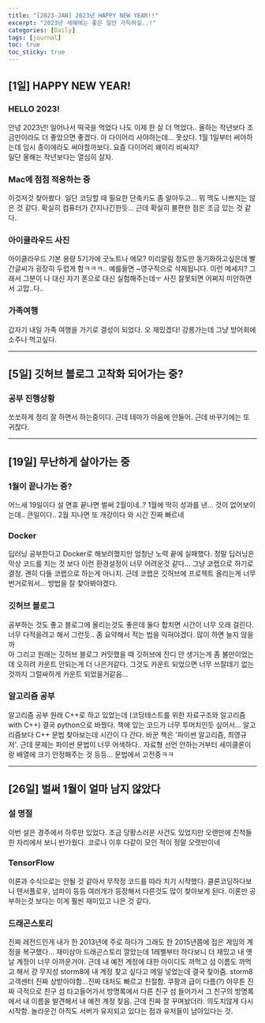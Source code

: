 ```yaml
---
title: "[2023-JAN] 2023년 HAPPY NEW YEAR!!"
excerpt: "2023년 새해에는 좋은 일만 가득하길..!"
categories: [Daily]
tags: [journal]
toc: true
toc_sticky: true
---
```


## [1일] HAPPY NEW YEAR!

### HELLO 2023!
안녕 2023년! 일어나서 떡국을 먹었다 나도 이제 한 살 더 먹었다.. 올하는 작년보다 조금만이라도 더 좋았으면 좋겠다. 아 다이어리 사야하는데... 못샀다. 1월 1일부터 써야하는데 임시 종이에라도 써야할까보다. 요즘 다이어리 왜이리 비싸지?<br/>
일단 올해는 작년보다는 열심히 살자.

### Mac에 점점 적응하는 중
이것저것 찾아봤다. 일단 코딩할 때 필요한 단축키도 좀 알아두고... 뭐 맥도 나쁘지는 않은 것 같다. 확실히 컴퓨터가 간지나긴한듯... 근데 확실히 불편한 점은 조금 있는 것 같다.

### 아이클라우드 사진
아이클라우드 기본 용량 5기가에 굿노트나 메모? 미리알림 정도만 동기화하고싶은데 빨간글씨가 굉장히 두렵게 함ㅋㅋㅋ.. 예를들면 ~영구적으로 삭제됩니다. 이런 메세지? 그래서 그분이 나 대신 자기 폰으로 대신 실험해주는데ㅜ 사진 잘못되면 어쩌지 미안하면서 고맙..다.. 

### 가족여행
갑자기 내일 가족 여행을 가기로 결성이 되었다. 오 재밌겠다! 강릉가는데 그냥 방어회에 소주나 먹고싶다.

***

## [5일] 깃허브 블로그 고착화 되어가는 중?
### 공부 진행상황
쏘쏘하게 정리 잘 하면서 하는중이다. 근데 테마가 마음에 안들어. 근데 바꾸기에는 또 귀찮다.

***

## [19일] 무난하게 살아가는 중
### 1월이 끝나가는 중?
어느새 19일이다 설 면휴 끝나면 벌써 2월이네..? 1월에 딱히 성과를 낸... 것이 없어보이는데.. 큰일이다.. 2월 지나면 또 개강이다 와 시간 진짜 빠르네

### Docker
딥러닝 공부한다고 Docker로 해보려했지만 엄청난 노력 끝에 실패했다. 정말 딥러닝은 막상 코드를 치는 것 보다 이런 환경설정이 너무 어려운것 같다... 그냥 코랩으로 하기로 결정. 괜히 다들 코랩으로 하는게 아니지. 근데 코랩은 깃허브에 프로젝트 올리는게 너무 번거로워서... 방법을 잘 찾아봐야겠다.

### 깃허브 블로그
공부하는 것도 좋고 블로그에 올리는것도 좋은데 둘다 합치면 시간이 너무 오래 걸린다. 너무 다적을려고 해서 그런듯.. 좀 요약해서 적는 법을 익혀야겠다. 많이 하면 늘지 않을까<br>
아 그리고 원래는 깃허브 블로그 커밋했을 때 깃허브에 잔디 안 생기는게 좀 불만이었는데 오히려 카운트 안되는게 더 나은거같다. 그것도 카운트 되었으면 너무 쓰잘데기 없는 것까지 그럴싸하게 카운트 되었을거같음...

### 알고리즘 공부
알고리즘 공부 원래 C++로 하고 있었는데 (코딩테스트를 위한 자료구조와 알고리즘 with C++) 결국 python으로 바꿨다. 책에 있는 코드가 너무 투머치인듯 싶어서... 알고리즘보다 C++ 문법 찾아보는데 시간이 다 간다. 바꾼 책은 '파이썬 알고리즘, 최영규 저'. 근데 문제는 파이썬 문법이 너무 어색하다.. 자료형 선언 안하는거부터 세미클론이랑 배열에 크기 안정해주는 것 등등... 문법에서 고전중ㅋㅋ

***

## [26일] 벌써 1월이 얼마 남지 않았다
### 설 명절
이번 설은 경주에서 하루만 있었다. 조금 당황스러운 사건도 있었지만 오랜만에 친척들 한 자리에서 보니 반가웠다. 코로나 이후 다같이 모인 적이 정말 오랫만이네

### TensorFlow
이론과 수식으로는 안될 것 같아서 무작정 코드를 따라 치기 시작했다. 클론코딩하다보니 텐서플로우, 넘파이 등등 여러개가 등장해서 다른것도 많이 찾아보게 된다. 이론만 공부하는것 보다는 이게 훨씬 재미있고 나은 것 같다. 

### 드래곤스토리
진짜 레전드인게 내가 한 2013년에 주로 하다가 그래도 한 2015년쯤에 접은 게임의 계정을 복구했다... 재미삼아 드래곤스토리 깔았는데 1레벨부터 하다보니 더 재밌고 내 옛날 계정이 너무 아까운거야. 근데 내 예전 계정에 대한 아이디도 까먹고 섬 이름도 까먹고 해서 걍 무지성 storm8에 내 계정 찾고 싶다고 메일 넣었는데 결국 찾아줌. storm8 고객센터 진짜 상받아야함...진짜 대처도 빠르고 친절함. 쿠팡과 급이 다름(?) 아무튼 진짜 극적으로 친구 섬 타고들어가서 방명록에서 다른 친구 섬 들어가서 그 친구의 방명록에서 내 이름을 발견해서 내 예전 계정 찾음. 근데 진짜 잘 꾸며놨더라. 의도치않게 다시 시작함. 놀라운건 아직도 서버가 유지되고 있다는 점과 유저들이 남아있다는 것. 